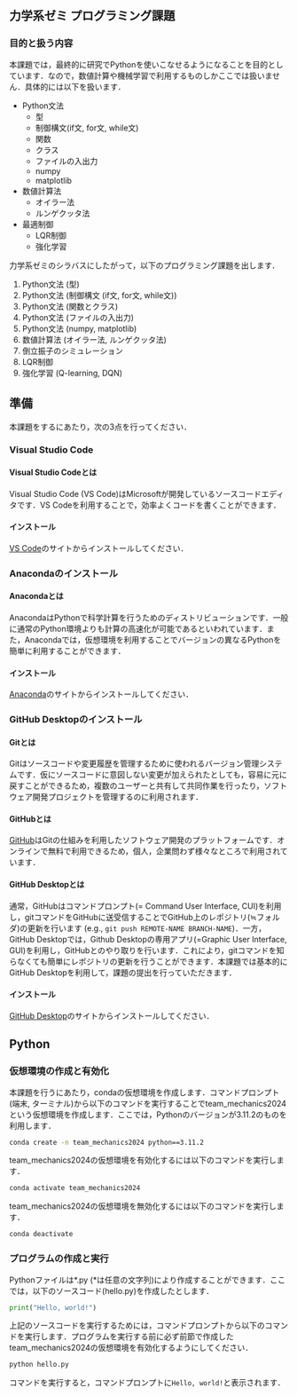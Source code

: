 ## 力学系ゼミ プログラミング課題
### 目的と扱う内容
本課題では，最終的に研究でPythonを使いこなせるようになることを目的としています．なので，数値計算や機械学習で利用するものしかここでは扱いません．具体的には以下を扱います．
- Python文法
    - 型
    - 制御構文(if文, for文, while文)
    - 関数
    - クラス
    - ファイルの入出力
    - numpy
    - matplotlib
- 数値計算法
    - オイラー法
    - ルンゲクッタ法
- 最適制御
    - LQR制御
    - 強化学習

力学系ゼミのシラバスにしたがって，以下のプログラミング課題を出します．
1. Python文法 (型)
2. Python文法 (制御構文 (if文, for文, while文))
3. Python文法 (関数とクラス)
4. Python文法 (ファイルの入出力)
5. Python文法 (numpy, matplotlib)
6. 数値計算法 (オイラー法, ルンゲクッタ法)
7. 倒立振子のシミュレーション
8. LQR制御
9. 強化学習 (Q-learning, DQN)

## 準備
本課題をするにあたり，次の3点を行ってください．
### Visual Studio Code
#### Visual Studio Codeとは
Visual Studio Code (VS Code)はMicrosoftが開発しているソースコードエディタです．VS Codeを利用することで，効率よくコードを書くことができます．
#### インストール
[VS Code](https://code.visualstudio.com/download)のサイトからインストールしてください．
### Anacondaのインストール
#### Anacondaとは
AnacondaはPythonで科学計算を行うためのディストリビューションです．一般に通常のPython環境よりも計算の高速化が可能であるといわれています．また，Anacondaでは，仮想環境を利用することでバージョンの異なるPythonを簡単に利用することができます．
#### インストール
[Anaconda](https://www.anaconda.com/download)のサイトからインストールしてください．
### GitHub Desktopのインストール
#### Gitとは
Gitはソースコードや変更履歴を管理するために使われるバージョン管理システムです．仮にソースコードに意図しない変更が加えられたとしても，容易に元に戻すことができるため，複数のユーザーと共有して共同作業を行ったり，ソフトウェア開発プロジェクトを管理するのに利用されます．
#### GitHubとは
[GitHub](https://github.co.jp/)はGitの仕組みを利用したソフトウェア開発のプラットフォームです．オンラインで無料で利用できるため，個人，企業問わず様々なところで利用されています．
#### GitHub Desktopとは
通常，GitHubはコマンドプロンプト(= Command User Interface, CUI)を利用し，gitコマンドをGitHubに送受信することでGitHub上のレポジトリ(≒フォルダ)の更新を行います (e.g., `git push REMOTE-NAME BRANCH-NAME`)．一方，GitHub Desktopでは，Github Desktopの専用アプリ(=Graphic User Interface, GUI)を利用し，GitHubとのやり取りを行います．これにより，gitコマンドを知らなくても簡単にレポジトリの更新を行うことができます．本課題では基本的にGitHub Desktopを利用して，課題の提出を行っていただきます．
#### インストール
[GitHub Desktop](https://desktop.github.com/)のサイトからインストールしてください．

## Python
### 仮想環境の作成と有効化
本課題を行うにあたり，condaの仮想環境を作成します．コマンドプロンプト(端末, ターミナル)から以下のコマンドを実行することでteam_mechanics2024という仮想環境を作成します．ここでは，Pythonのバージョンが3.11.2のものを利用します．
```zsh
conda create -n team_mechanics2024 python==3.11.2
```

team_mechanics2024の仮想環境を有効化するには以下のコマンドを実行します．
```zsh
conda activate team_mechanics2024
```

team_mechanics2024の仮想環境を無効化するには以下のコマンドを実行します．
```zsh
conda deactivate
```

### プログラムの作成と実行
Pythonファイルは*.py (*は任意の文字列)により作成することができます．ここでは，以下のソースコード(hello.py)を作成したとします．
```python:hello.py
print("Hello, world!")
```
上記のソースコードを実行するためには，コマンドプロンプトから以下のコマンドを実行します．プログラムを実行する前に必ず前節で作成したteam_mechanics2024の仮想環境を有効化するようにしてください．
```zsh
python hello.py
```
コマンドを実行すると，コマンドプロンプトに`Hello, world!`と表示されます．
